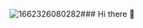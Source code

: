 ![1662326080282](https://github.com/owoeye-babatunde/owoeye-babatunde/assets/74650901/b84aff3c-fd65-493e-bf68-5ccbfd9044bb)### Hi there 👋

<!--
**owoeye-babatunde/owoeye-babatunde** is a ✨ _special_ ✨ repository because its `README.md` (this file) appears on your GitHub profile.


- 🔭 I’m currently working on a personal ML project.
- 🌱 I’m currently Machine Learning learning systems architecture.
- 👯 I’m looking to collaborate on interesting projects.
- 🤔 I’m looking for help with entry level Machine Learning engineer role
- 📫 How to reach me: https://www.linkedin.com/in/babatunde-owoeye-4a20b5173/ and https://twitter.com/OWOEYEBABATUND3
- 😄 Pronouns: He/Him
- ⚡ Fun fact: I love delicious ramen.
-->

